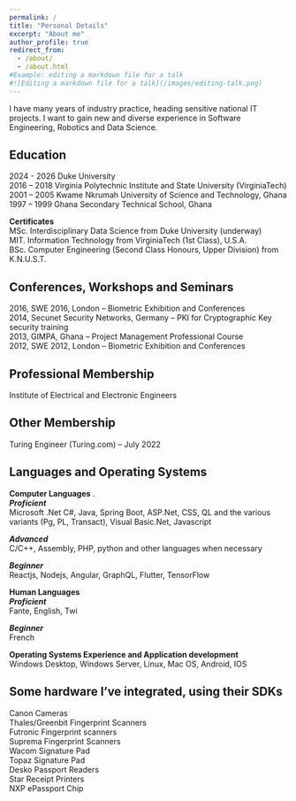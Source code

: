 ```yaml
---
permalink: /
title: "Personal Details"
excerpt: "About me"
author_profile: true
redirect_from: 
  - /about/
  - /about.html
#Example: editing a markdown file for a talk
#![Editing a markdown file for a talk](/images/editing-talk.png)
---
```

I have many years of industry practice, heading sensitive national IT projects. I want to gain new and diverse experience in Software Engineering, Robotics and Data Science.
<!-- I want to focus on research in the next years of my career to contribute to the body of knowledge in IT and Engineering. -->

Education
------
2024 - 2026       Duke University  
2016 – 2018       Virginia Polytechnic Institute and State University (VirginiaTech)  
2001 – 2005       Kwame Nkrumah University of Science and Technology, Ghana  
1997 – 1999       Ghana Secondary Technical School, Ghana

**Certificates**  
MSc. Interdisciplinary Data Science from Duke University (underway)  
MIT. Information Technology from VirginiaTech (1st Class), U.S.A.  
BSc. Computer Engineering (Second Class Honours, Upper Division) from K.N.U.S.T.  

Conferences, Workshops and Seminars
------
2016, SWE 2016, London – Biometric Exhibition and Conferences   
2014, Secunet Security Networks, Germany – PKI for Cryptographic Key security training  
2013, GIMPA, Ghana – Project Management Professional Course  
2012, SWE 2012, London – Biometric Exhibition and Conferences  


Professional Membership
------
Institute of Electrical and Electronic Engineers   


Other Membership
------
Turing Engineer (Turing.com) – July 2022  


Languages and Operating Systems
------
**Computer Languages** .  
***Proficient***  
Microsoft .Net C#, Java, Spring Boot, ASP.Net, CSS, QL and the various variants (Pg, PL, Transact), Visual Basic.Net, Javascript

***Advanced***  
C/C++, Assembly, PHP, python and other languages when necessary

***Beginner***  
Reactjs, Nodejs, Angular, GraphQL, Flutter, TensorFlow 

**Human Languages**   
***Proficient***  
Fante, English, Twi

***Beginner***  
French


**Operating Systems Experience and Application development**  
Windows Desktop, Windows Server, Linux, Mac OS, Android, IOS  



Some hardware I’ve integrated, using their SDKs 
------
Canon Cameras  
Thales/Greenbit Fingerprint Scanners  
Futronic Fingerprint scanners  
Suprema Fingerprint Scanners   
Wacom Signature Pad	  
Topaz Signature Pad  
Desko Passport Readers   
Star Receipt Printers   
NXP ePassport Chip   
  
